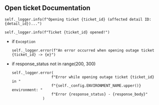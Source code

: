 ## Open ticket Documentation

```
self._logger.info(f"Opening ticket {ticket_id} (affected detail ID: {detail_id})...")

self._logger.info(f"Ticket {ticket_id} opened!")
```

* if `Exception`
  ```
  self._logger.error(f"An error occurred when opening outage ticket {ticket_id} -> {e}")
  ```

* if response_status not in range(200, 300)
  ```
  self._logger.error(
                    f"Error while opening outage ticket {ticket_id} in "
                    f"{self._config.ENVIRONMENT_NAME.upper()} environment: "
                    f"Error {response_status} - {response_body}"
                )
  ```
  